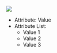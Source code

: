 <div class="admonition info inline end" markdown=1>

![](https://cdn.shopify.com/s/files/1/0533/2089/files/placeholder-images-image_large.png?format=jpg&quality=90&v=1530129081)

- Attribute: Value
- Attribute List:
	- Value 1
	- Value 2
	- Value 3

</div>